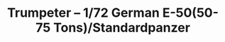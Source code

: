 ---
layout: product
title: "Trumpeter – 1/72 German E-50(50-75 Tons)/Standardpanzer"
price: "2000" 
desc: "N/A"
img_path: "/assets/img/TRU07123.jpg"
brand: "N/A"
available: false
special_offer: false
new: false
soon: false
cat: "010000"
subcat: "013400"
subsubcat: "0N/A"
sifra: "TRU07123"
---